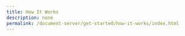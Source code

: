```yaml
---
title: How It Works
description: none
permalink: /document-server/get-started/how-it-works/index.html
---
```

